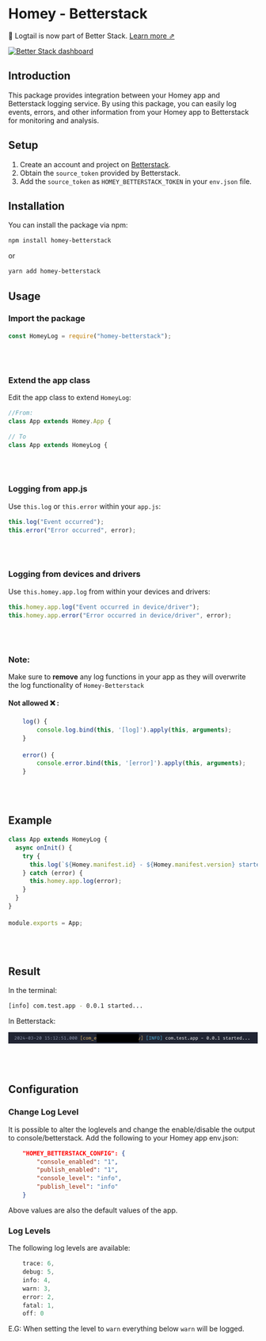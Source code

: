 # Homey - Betterstack

📣 Logtail is now part of Better Stack. [Learn more ⇗](https://betterstack.com/press/introducing-better-stack/)

[![Better Stack dashboard](https://github.com/logtail/logtail-js/assets/10132717/96b422e7-3026-49c1-bd45-a946c37211d0)](https://betterstack.com/logs)

## Introduction

This package provides integration between your Homey app and Betterstack logging service. By using this package, you can easily log events, errors, and other information from your Homey app to Betterstack for monitoring and analysis.

## Setup

1. Create an account and project on [Betterstack](https://betterstack.com/logs).
2. Obtain the `source_token` provided by Betterstack.
3. Add the `source_token` as `HOMEY_BETTERSTACK_TOKEN` in your `env.json` file.

## Installation

You can install the package via npm:

```bash
npm install homey-betterstack
```

or

```bash
yarn add homey-betterstack
```

## Usage

### Import the package

```javascript
const HomeyLog = require("homey-betterstack");
```

<br><br>

### Extend the app class

Edit the app class to extend `HomeyLog`:

```javascript
//From:
class App extends Homey.App {
```

```javascript
// To
class App extends HomeyLog {
```

<br><br>

### Logging from app.js

Use `this.log` or `this.error` within your `app.js`:

```javascript
this.log("Event occurred");
this.error("Error occurred", error);
```

<br><br>

### Logging from devices and drivers

Use `this.homey.app.log` from within your devices and drivers:

```javascript
this.homey.app.log("Event occurred in device/driver");
this.homey.app.error("Error occurred in device/driver", error);
```

<br><br>

### Note:

Make sure to **remove** any log functions in your app as they will overwrite the log functionality of `Homey-Betterstack`

#### Not allowed ❌ :

```javascript
    log() {
        console.log.bind(this, '[log]').apply(this, arguments);
    }

    error() {
        console.error.bind(this, '[error]').apply(this, arguments);
    }
```

<br><br>

## Example

```javascript
class App extends HomeyLog {
  async onInit() {
    try {
      this.log(`${Homey.manifest.id} - ${Homey.manifest.version} started...`);
    } catch (error) {
      this.homey.app.log(error);
    }
  }
}

module.exports = App;
```

<br><br>

## Result

In the terminal:

```bash
[info] com.test.app - 0.0.1 started...
```

In Betterstack:

<img src="https://github.com/martijnpoppen/homey-betterstack/blob/main/assets/image1.png?raw=true">

<br><br>

## Configuration

### Change Log Level

It is possible to alter the loglevels and change the enable/disable the output to console/betterstack.
Add the following to your Homey app env.json:

```json
    "HOMEY_BETTERSTACK_CONFIG": {
        "console_enabled": "1",
        "publish_enabled": "1",
        "console_level": "info",
        "publish_level": "info"
    }
```

Above values are also the default values of the app.

### Log Levels

The following log levels are available:

```javascript
    trace: 6,
    debug: 5,
    info: 4,
    warn: 3,
    error: 2,
    fatal: 1,
    off: 0
```

E.G: When setting the level to `warn` everything below `warn` will be logged.

